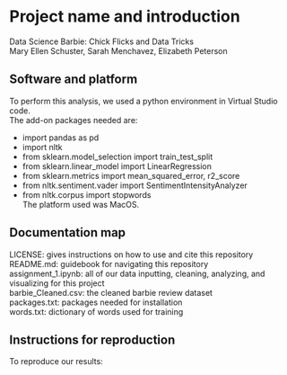 # Project name and introduction
Data Science Barbie: Chick Flicks and Data Tricks<br>
Mary Ellen Schuster, Sarah Menchavez, Elizabeth Peterson

## Software and platform
To perform this analysis, we used a python environment in Virtual Studio code.<br>
The add-on packages needed are: 
- import pandas as pd
- import nltk
- from sklearn.model_selection import train_test_split
- from sklearn.linear_model import LinearRegression
- from sklearn.metrics import mean_squared_error, r2_score
- from nltk.sentiment.vader import SentimentIntensityAnalyzer
- from nltk.corpus import stopwords<br>
The platform used was MacOS.

## Documentation map
LICENSE: gives instructions on how to use and cite this repository<br>
README.md: guidebook for navigating this repository<br>
assignment_1.ipynb: all of our data inputting, cleaning, analyzing, and visualizing for this project<br>
barbie_Cleaned.csv: the cleaned barbie review dataset<br>
packages.txt: packages needed for installation<br>
words.txt: dictionary of words used for training <br>

## Instructions for reproduction
To reproduce our results: <br>
